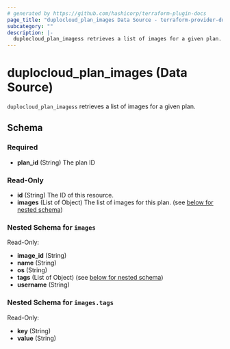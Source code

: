 ```yaml
---
# generated by https://github.com/hashicorp/terraform-plugin-docs
page_title: "duplocloud_plan_images Data Source - terraform-provider-duplocloud"
subcategory: ""
description: |-
  duplocloud_plan_imagess retrieves a list of images for a given plan.
---
```


# duplocloud_plan_images (Data Source)

`duplocloud_plan_imagess` retrieves a list of images for a given plan.



<!-- schema generated by tfplugindocs -->
## Schema

### Required

- **plan_id** (String) The plan ID

### Read-Only

- **id** (String) The ID of this resource.
- **images** (List of Object) The list of images for this plan. (see [below for nested schema](#nestedatt--images))

<a id="nestedatt--images"></a>
### Nested Schema for `images`

Read-Only:

- **image_id** (String)
- **name** (String)
- **os** (String)
- **tags** (List of Object) (see [below for nested schema](#nestedobjatt--images--tags))
- **username** (String)

<a id="nestedobjatt--images--tags"></a>
### Nested Schema for `images.tags`

Read-Only:

- **key** (String)
- **value** (String)


